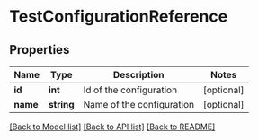 # TestConfigurationReference

## Properties
Name | Type | Description | Notes
------------ | ------------- | ------------- | -------------
**id** | **int** | Id of the configuration | [optional] 
**name** | **string** | Name of the configuration | [optional] 

[[Back to Model list]](../README.md#documentation-for-models) [[Back to API list]](../README.md#documentation-for-api-endpoints) [[Back to README]](../README.md)


